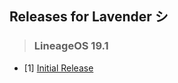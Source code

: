 ## Releases for Lavender シ

> ### LineageOS 19.1
* [1] [Initial Release](https://pixeldrain.com/u/JX1n2UhE)
